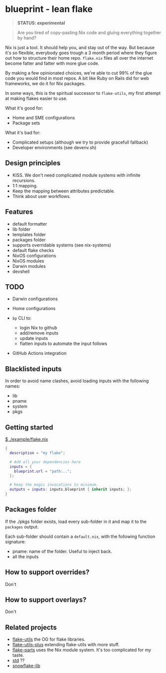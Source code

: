 # blueprint - lean flake

> **STATUS: experimental**

> Are you tired of copy-pasting Nix code and gluing everything together by hand?

Nix is just a tool. It should help you, and stay out of the way. But because
it's so flexible, everybody goes trough a 3 month period where they figure out
how to structure their home repo. `flake.nix` files all over the internet
become fatter and fatter with more glue code.

By making a few opinionated choices, we're able to cut 99% of the glue code
you would find in most repos. A bit like Ruby on Rails did for web frameworks,
we do it for Nix packages.

In some ways, this is the spiritual successor to `flake-utils`, my first
attempt at making flakes easier to use.

What it's good for:
* Home and SME configurations
* Package sets

What it's bad for:
* Complicated setups (although we try to provide gracefull fallback)
* Developer environments (see devenv.sh)

## Design principles

* KISS. We don't need complicated module systems with infinite recursions.
* 1:1 mapping.
* Keep the mapping between attributes predictable.
* Think about user workflows.

## Features

* default formatter
* lib folder
* templates folder
* packages folder
* supports overridable systems (see nix-systems)
* default flake checks
* NixOS configurations
* NixOS modules
* Darwin modules
* devshell

## TODO

* Darwin configurations
* Home configurations

* `bp` CLI to:
    * login Nix to github
    * add/remove inputs
    * update inputs
    * flatten inputs to automate the input follows

* GitHub Actions integration

## Blacklisted inputs

In order to avoid name clashes, avoid loading inputs with the following names:
* lib
* pname
* system
* pkgs

## Getting started

[$ ./example/flake.nix](./example/flake.nix)

```nix
{
  description = "my flake";

  # Add all your dependencies here
  inputs = {
    blueprint.url = "path:..";
  };

  # Keep the magic invocations to minimum.
  outputs = inputs: inputs.blueprint { inherit inputs; };
}
```

## Packages folder

If the ./pkgs folder exists, load every sub-folder in it and map it to the `packages` output.

Each sub-folder should contain a `default.nix`, with the following function
signature:

* pname: name of the folder. Useful to inject back.
* all the inputs

## How to support overrides?

Don't

## How to support overlays?

Don't


## Related projects

* [flake-utils](https://github.com/numtide/flake-utils) the OG for flake libraries.
* [flake-utils-plus]() extending flake-utils with more stuff.
* [flake-parts](https://flake.parts) uses the Nix module system. It's too complicated for my taste.
* [std]() ??
* [snowflake-lib](TODO)

